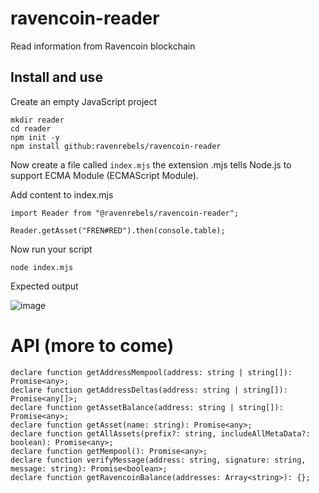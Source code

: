 # ravencoin-reader
Read information from Ravencoin blockchain



## Install and use

Create an empty JavaScript project
```
mkdir reader
cd reader
npm init -y
npm install github:ravenrebels/ravencoin-reader
```

Now create a file called `index.mjs` the extension .mjs tells Node.js to support ECMA Module (ECMAScript Module).

Add content to index.mjs
```
import Reader from "@ravenrebels/ravencoin-reader";

Reader.getAsset("FREN#RED").then(console.table);
```


Now run your script
```
node index.mjs
```

Expected output

![image](https://user-images.githubusercontent.com/9694984/214542343-c842ca90-e0bd-4d25-9983-34d3fbf57ace.png)

# API (more to come)
```
declare function getAddressMempool(address: string | string[]): Promise<any>;
declare function getAddressDeltas(address: string | string[]): Promise<any[]>;
declare function getAssetBalance(address: string | string[]): Promise<any>;
declare function getAsset(name: string): Promise<any>;
declare function getAllAssets(prefix?: string, includeAllMetaData?: boolean): Promise<any>;
declare function getMempool(): Promise<any>;
declare function verifyMessage(address: string, signature: string, message: string): Promise<boolean>;
declare function getRavencoinBalance(addresses: Array<string>): {};
```

